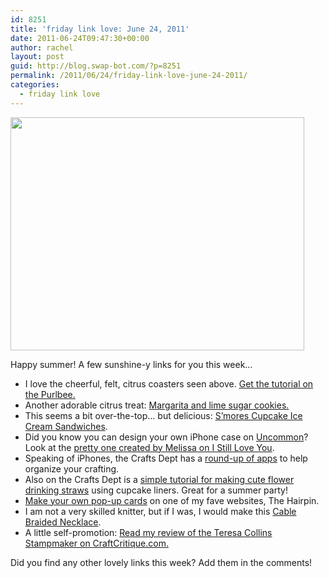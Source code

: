 ```yaml
---
id: 8251
title: 'friday link love: June 24, 2011'
date: 2011-06-24T09:47:30+00:00
author: rachel
layout: post
guid: http://blog.swap-bot.com/?p=8251
permalink: /2011/06/24/friday-link-love-june-24-2011/
categories:
  - friday link love
---
```

[<img src="http://blog.swap-bot.com/wp-content/uploads/2011/06/citruscoasters.jpg" alt="" title="citruscoasters" width="470" height="373" class="alignnone size-full wp-image-8252" srcset="http://blog.swap-bot.com/wp-content/uploads/2011/06/citruscoasters-300x238.jpg 300w, http://blog.swap-bot.com/wp-content/uploads/2011/06/citruscoasters.jpg 470w" sizes="(max-width: 470px) 100vw, 470px" />](http://www.purlbee.com/citrus-coasters/)

Happy summer! A few sunshine-y links for you this week&#8230;

  * I love the cheerful, felt, citrus coasters seen above. [Get the tutorial on the Purlbee.](http://www.purlbee.com/citrus-coasters/)
  * Another adorable citrus treat: [Margarita and lime sugar cookies.](http://glorioustreats.blogspot.com/2011/06/margarita-cookies-decorating-how-to.html)
  * This seems a bit over-the-top&#8230; but delicious: [S’mores Cupcake Ice Cream Sandwiches](http://www.52kitchenadventures.com/2011/06/15/smores-cupcake-ice-cream-sandwiches/).
  * Did you know you can design your own iPhone case on [Uncommon](http://www.getuncommon.com/)? Look at the [pretty one created by Melissa on I Still Love You](http://melissaesplin.com/home/2011/06/my-new-iphone-case/).
  * Speaking of iPhones, the Crafts Dept has a [round-up of apps](http://thecraftsdept.marthastewart.com/2011/06/iphone-apps-for-the-organized-crafter.html) to help organize your crafting.
  * Also on the Crafts Dept is a [simple tutorial for making cute flower drinking straws](http://thecraftsdept.marthastewart.com/2011/06/flower-drinking-straws.html) using cupcake liners. Great for a summer party!
  * [Make your own pop-up cards](http://thehairpin.com/2011/06/make-your-own-stationery-pop-up-cards) on one of my fave websites, The Hairpin. 
  * I am not a very skilled knitter, but if I was, I would make this [Cable Braided Necklace](http://olgajazzzy.blogspot.com/2010/12/cable-braided-necklace.html).
  * A little self-promotion: [Read my review of the Teresa Collins Stampmaker on CraftCritique.com.](http://www.craftcritique.com/2011/06/vendor-spotlight-teresa-collins.html)

Did you find any other lovely links this week? Add them in the comments!